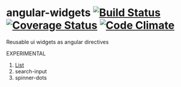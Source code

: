 angular-widgets [![Build Status](https://travis-ci.org/pchorus/angular-widgets.svg?branch=master)](https://travis-ci.org/pchorus/angular-widgets) [![Coverage Status](https://coveralls.io/repos/pchorus/angular-widgets/badge.svg?branch=coveralls)](https://coveralls.io/r/pchorus/angular-widgets?branch=coveralls) [![Code Climate](https://codeclimate.com/github/pchorus/angular-widgets/badges/gpa.svg)](https://codeclimate.com/github/pchorus/angular-widgets)
===============

Reusable ui widgets as angular directives

EXPERIMENTAL

1. [List](https://github.com/pchorus/angular-widgets/tree/master/app/widgets/list)
2. search-input
3. spinner-dots
